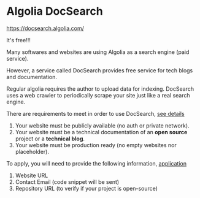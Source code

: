 # Algolia DocSearch

https://docsearch.algolia.com/

It's free!!!

Many softwares and websites are using Algolia as a search engine (paid service).

However, a service called DocSearch provides free service for tech blogs and documentation.

Regular algolia requires the author to upload data for indexing. DocSearch uses a web crawler to periodically scrape your site just like a real search engine.

There are requirements to meet in order to use DocSearch, [see details](https://docsearch.algolia.com/docs/who-can-apply#the-checklist)

1. Your website must be publicly available (no auth or private network).
2. Your website must be a technical documentation of an **open source** project or a **technical blog**.
3. Your website must be production ready (no empty websites nor placeholder).


To apply, you will need to provide the following information, [application](https://docsearch.algolia.com/apply/)

1. Website URL
2. Contact Email (code snippet will be sent)
3. Repository URL (to verify if your project is open-source)
